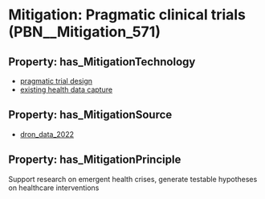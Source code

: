# Mitigation: __Pragmatic clinical trials__ (PBN__Mitigation_571)

## Property: has_MitigationTechnology

* [pragmatic trial design](../Technology/PBN__Technology_3319)
* [existing health data capture](../Technology/PBN__Technology_3320)

## Property: has_MitigationSource

* [dron_data_2022](../Article/PBN__Article_208)

## Property: has_MitigationPrinciple

Support research on emergent health crises, generate testable hypotheses on healthcare interventions

